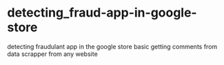 # detecting_fraud-app-in-google-store
detecting fraudulant app in the google store
basic getting comments from data scrapper  from any website
